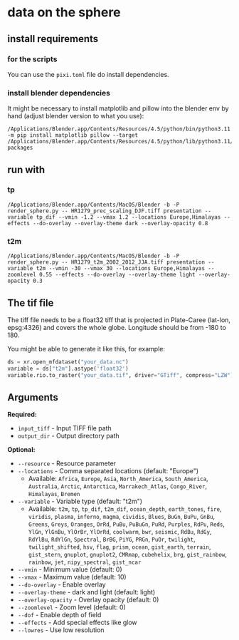 # data on the sphere


## install requirements

### for the scripts

You can use the `pixi.toml` file do install dependencies.

### install blender dependencies

It might be necessary to install matplotlib and pillow into the blender env by hand (adjust blender version to what you use):

```
/Applications/Blender.app/Contents/Resources/4.5/python/bin/python3.11 -m pip install matplotlib pillow --target /Applications/Blender.app/Contents/Resources/4.5/python/lib/python3.11/site-packages
```


## run with

### tp
```
/Applications/Blender.app/Contents/MacOS/Blender -b -P render_sphere.py -- HR1279_prec_scaling_DJF.tiff presentation --variable tp_dif --vmin -1.2 --vmax 1.2 --locations Europe,Himalayas --effects --do-overlay --overlay-theme dark --overlay-opacity 0.8
```
### t2m
```
/Applications/Blender.app/Contents/MacOS/Blender -b -P render_sphere.py -- HR1279_t2m_2002_2012_JJA.tiff presentation --variable t2m --vmin -30 --vmax 30 --locations Europe,Himalayas --zoomlevel 0.55 --effects --do-overlay --overlay-theme light --overlay-opacity 0.3

```

## The tif file

The tiff file needs to be a float32 tiff that is projected in Plate-Caree (lat-lon, epsg:4326) and covers the whole globe. 
Longitude should be from -180 to 180.

You might be able to generate it like this, for example:

```python
ds = xr.open_mfdataset("your_data.nc")
variable = ds["t2m"].astype('float32')
variable.rio.to_raster("your_data.tif", driver="GTiff", compress="LZW")
```



## Arguments

**Required:**
- `input_tiff` - Input TIFF file path
- `output_dir` - Output directory path

**Optional:**
- `--resource` - Resource parameter
- `--locations` - Comma separated locations (default: "Europe")
  - Available: `Africa`, `Europe`, `Asia`, `North_America`, `South_America`, `Australia`, `Arctic`, `Antarctica`, `Marrakech_Atlas`, `Congo_River`, `Himalayas`, `Bremen`
- `--variable` - Variable type (default: "t2m")
  - Available: `t2m`, `tp`, `tp_dif`, `t2m_dif`, `ocean_depth`, `earth_tones`, `fire`, `viridis`, `plasma`, `inferno`, `magma`, `cividis`, `Blues`, `BuGn`, `BuPu`, `GnBu`, `Greens`, `Greys`, `Oranges`, `OrRd`, `PuBu`, `PuBuGn`, `PuRd`, `Purples`, `RdPu`, `Reds`, `YlGn`, `YlGnBu`, `YlOrBr`, `YlOrRd`, `coolwarm`, `bwr`, `seismic`, `RdBu`, `RdGy`, `RdYlBu`, `RdYlGn`, `Spectral`, `BrBG`, `PiYG`, `PRGn`, `PuOr`, `twilight`, `twilight_shifted`, `hsv`, `flag`, `prism`, `ocean`, `gist_earth`, `terrain`, `gist_stern`, `gnuplot`, `gnuplot2`, `CMRmap`, `cubehelix`, `brg`, `gist_rainbow`, `rainbow`, `jet`, `nipy_spectral`, `gist_ncar`
- `--vmin` - Minimum value (default: 0)
- `--vmax` - Maximum value (default: 10)
- `--do-overlay` - Enable overlay
- `--overlay-theme` - dark and light (default: light)
- `--overlay-opacity` - Overlay opacity (default: 0)
- `--zoomlevel` - Zoom level (default: 0)
- `--dof` - Enable depth of field
- `--effects` - Add special effects like glow
- `--lowres` - Use low resolution
